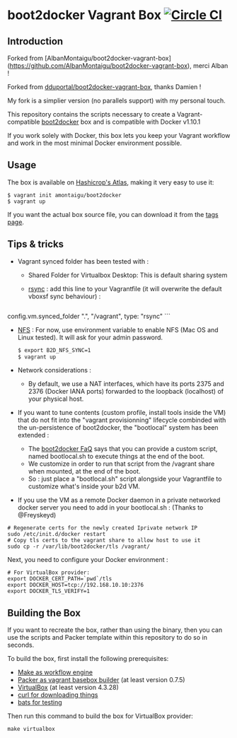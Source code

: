 # boot2docker Vagrant Box [![Circle CI](https://circleci.com/gh/AlbanMontaigu/docker-compose.svg?style=shield)](https://circleci.com/gh/AlbanMontaigu/boot2docker-vagrant-box)

## Introduction

Forked from [AlbanMontaigu/boot2docker-vagrant-box] (https://github.com/AlbanMontaigu/boot2docker-vagrant-box), merci Alban !

Forked from [dduportal/boot2docker-vagrant-box](https://github.com/dduportal/boot2docker-vagrant-box), thanks Damien !

My fork is a simplier version (no parallels support) with my personal touch.

This repository contains the scripts necessary to create a Vagrant-compatible
[boot2docker](https://github.com/boot2docker/boot2docker) box and is compatible with Docker v1.10.1

If you work solely with Docker, this box lets you keep your Vagrant workflow and work in the most minimal Docker environment possible.

## Usage

The box is available on [Hashicrop's Atlas](https://atlas.hashicorp.com/amontaigu/boxes/boot2docker), making it very easy to use it:

    $ vagrant init amontaigu/boot2docker
    $ vagrant up

If you want the actual box source file, you can download it from the [tags page](https://github.com/amontaigu/boot2docker-vagrant-box/tags).

## Tips & tricks

* Vagrant synced folder has been tested with :
  * Shared Folder for Virtualbox Desktop: This is default sharing system
  * [rsync](https://docs.vagrantup.com/v2/synced-folders/rsync.html) : add this line to your Vagrantfile (it will overwrite the default vboxsf sync behaviour) :

    ```ruby
config.vm.synced_folder ".", "/vagrant", type: "rsync"
    ```
  * [NFS](https://docs.vagrantup.com/v2/synced-folders/nfs.html) : For now, use environment variable to enable NFS (Mac OS and Linux tested). It will ask for your admin password.

    ```bash
    $ export B2D_NFS_SYNC=1
    $ vagrant up
    ```

* Network considerations :
  * By default, we use a NAT interfaces, which have its ports 2375 and 2376 (Docker IANA ports) forwarded to the loopback (localhost) of your physical host.


* If you want to tune contents (custom profile, install tools inside the VM) that do not fit into the "vagrant provisionning" lifecycle combinded with the un-persistence of boot2docker, the "bootlocal" system has been extended :
  * The [boot2docker FaQ](https://github.com/boot2docker/boot2docker/blob/master/doc/FAQ.md) says that you can provide a custom script, named bootlocal.sh to execute things at the end of the boot.
  * We customize in order to run that script from the /vagrant share when mounted, at the end of the boot.
  * So : just place a "bootlocal.sh" script alongside your Vagrantfile to customize what's inside your b2d VM.


* If you use the VM as a remote Docker daemon in a private networked docker server you need to add in your bootlocal.sh :
(Thanks to @Freyskeyd)

```
# Regenerate certs for the newly created Iprivate network IP
sudo /etc/init.d/docker restart
# Copy tls certs to the vagrant share to allow host to use it
sudo cp -r /var/lib/boot2docker/tls /vagrant/
```

Next, you need to configure your Docker environment :
```
# For VirtualBox provider:
export DOCKER_CERT_PATH=`pwd`/tls
export DOCKER_HOST=tcp://192.168.10.10:2376
export DOCKER_TLS_VERIFY=1
```

## Building the Box

If you want to recreate the box, rather than using the binary, then
you can use the scripts and Packer template within this repository to
do so in seconds.

To build the box, first install the following prerequisites:

  * [Make as workflow engine](http://www.gnu.org/software/make/)
  * [Packer as vagrant basebox builder](http://www.packer.io) (at least version 0.7.5)
  * [VirtualBox](http://www.virtualbox.org) (at least version 4.3.28)
  * [curl for downloading things](http://curl.haxx.se)
  * [bats for testing](https://github.com/sstephenson/bats)

Then run this command to build the box for VirtualBox provider:

```
make virtualbox
```
